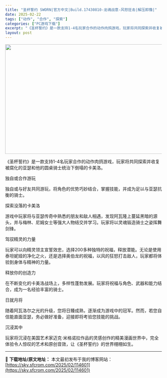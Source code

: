 ```yaml
---
title: "圣杯誓约 SWORN|官方中文|Build.17430810-龙魂战意-风怒狂击|解压即撸|"
date: 2025-02-22
tags: ["动作", "合作", "探索"]
categories: ["PC游戏下载"]
excerpt: "《圣杯誓约》是一款支持1-4名玩家合作的动作肉鸽游戏，玩家将共同探索并收复被腐化的亚瑟和他的圆桌骑士统治下倒塌的卡美洛。 独自或合作游玩 独自或与好友共同游玩，将角色的优势巧妙结合，掌握技能，并成为足以与亚瑟抗衡的骑士。 探索没落的卡美洛 游戏中玩家将与亚瑟传奇中熟悉的朋友和敌人相遇，发现阿瓦隆上蔓&hellip;"
layout: post
---
```


<img class="aligncenter size-full wp-image-114588" src="https://sky.sfcrom.com/wp-content/uploads/2025/02/2025022213403645.webp" alt="" width="616" height="353" />

《圣杯誓约》是一款支持1-4名玩家合作的动作肉鸽游戏，玩家将共同探索并收复被腐化的亚瑟和他的圆桌骑士统治下倒塌的卡美洛。

独自或合作游玩

独自或与好友共同游玩，将角色的优势巧妙结合，掌握技能，并成为足以与亚瑟抗衡的骑士。

探索没落的卡美洛

游戏中玩家将与亚瑟传奇中熟悉的朋友和敌人相遇，发现阿瓦隆上蔓延黑暗的源头，并与梅林、尼姆女士等强大人物结交并学习。玩家将以灵魂锻造骑士之姿挥舞剑锋。

驾驭精灵的力量

玩家可以向精灵领主宣誓效忠，选择200多种独特的祝福，释放潜能。无论是使用泰坦妮娅的净化之火，还是选择奥伯龙的祝福，以风的狂怒打击敌人，玩家都将体验到身体与精神的力量。

释放你的创造力

在不断变化的卡美洛战场上，多样性蓬勃发展。玩家将祝福与角色、武器和能力结合，成为一名经验丰富的骑士。

日就月将

随着阿瓦洛尔之光的升级，您将日臻成熟，逐渐成为游戏中的冠军。然而，若您自信能直面亚瑟，务必做好准备，迎接即将考验您技能的挑战。

沉浸其中

玩家将沉浸在美国艺术家迈克·米格诺拉作品的灵感创作的精美漫画世界中，完全体验令人惊叹的艺术和原创音效，让《圣杯誓约》的世界栩栩如生。

---
📖 **下载地址/原文地址：** 本文最初发布于我的博客网站：[https://sky.sfcrom.com/2025/02/114601](https://sky.sfcrom.com/2025/02/114601)
